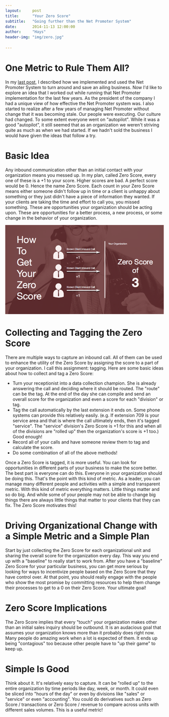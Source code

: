 ```yaml
---
layout:     post
title:      "Your Zero Score"
subtitle:   "Going further than the Net Promoter System"
date:       2014-11-13 12:00:00
author:     "Hays"
header-img: "img/zero.jpg"

---
```



# One Metric to Rule Them All? #

In my [last post](/2014/10/28/ultimate-question), I described how we implemented and used the Net
Promoter System to turn around and save an ailing business. Now I'd
like to explore an idea that I worked out while running that Net
Promoter implementation for the last few years. As the president of the
company I had a unique view of how effective the Net Promoter system
was. I also started to realize after a few years of managing Net
Promoter without change that it was becoming stale. Our people were
executing. Our culture had changed. To some extent everyone went on
"autopilot". While it was a good "autopilot", it still seemed that as
an organization we weren't striving quite as much as when we had started.  If we hadn't sold the business I would
have given the ideas that follow a try.

# Basic Idea #

Any inbound communication other than an initial contact with your
organization means you messed up. In my plan, called Zero Score, every one of these is a +1 to your
score. Higher scores are bad. A perfect score would be 0. Hence the
name Zero Score. Each count in your Zero Score means either someone didn't follow up in
time or a client is unhappy about something or they just didn't have a
piece of information they wanted. If your clients are taking the time and
effort to call you, you missed something. These are opportunities your
organization should be acting upon. These are opportunities for a
better process, a new process, or some change in the behavior of your organization.

![Calculate Your Zero Score](/img/GetZeroScore.png)

# Collecting and Tagging the Zero Score #
There are multiple ways to capture an inbound call. All of them can be
used to enhance the utility of the Zero Score by assigning the score
to a part of your organization. I call this assignment: tagging. Here
are some basic ideas about how to collect and tag a Zero Score:

* Turn your receptionist into a data collection champion. She is
already answering the call and deciding where it should be routed. The
"route" can be the tag. At the end of the day she can compile and send
an overall score for the organization and even a score for each
"division" or tag.
* Tag the call automatically by the last extension it ends on. Some
phone systems can provide this relatively easily. (e.g. If extension 709 is your service area and that is where the call ultimately
ends, then it's tagged "service". The "service" division's Zero Score
is +1 for this and when all of the divisions are "rolled up" then the
organization's score is +1 too.)
Good enough!
* Record all of your calls and have someone review them to tag and
  calculate the score.
* Do some combination of all of the above methods!

Once a Zero Score is tagged, it is more useful. You can look for
opportunities in different parts of your business to make the score better.  The best
part is everyone can do this. Everyone in your organization should be
doing this. That's the point with this kind of metric. As a leader,
you can manage many different people and activities with a simple and
transparent metric. With this kind of metric everything matters. Little things
matter and so do big. And while some of your people may not be able
to change big things there are always little things that matter to
your clients that they can fix. The Zero Score motivates this!

# Driving Organizational Change with a Simple Metric and a Simple Plan #
Start by just collecting the Zero Score for each
organizational unit and sharing the overall score for the organization
every day. This way you end up with a "baseline" to really start to work
from. After you have a "baseline" Zero Score for your particular business,
you can get more serious by looking for ways to incentivize
people based on the Zero Score that they have control over. At that
point, you should really engage with the people who show the most
promise by committing resources to help them change their processes to
get to a 0 on their Zero Score. Your ultimate goal!

# Zero Score Implications #
The Zero Score implies that every "touch" your organization makes other
than an initial sales inquiry should be outbound. It is an audacious
goal that assumes your organization knows more than it probably does
right now. Many people do amazing work when a lot is expected of them.
It ends up being "contagious" too because other people have to "up
their game" to keep up.


# Simple Is Good #
Think about it. It's relatively easy to capture. It can be "rolled up"
to the entire organization by time periods like day, week, or month.
It could even be sliced into "hours of the day" or even by divisions
like "sales" or "service" or even "accounting". You could do
derivatives such as Zero Score / transactions or Zero Score / revenue to compare across units with
different sales volumes. This is a useful metric!







